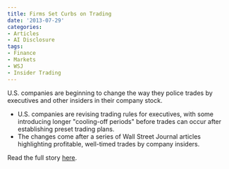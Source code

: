```yaml
---
title: Firms Set Curbs on Trading
date: '2013-07-29'
categories:
- Articles
- AI Disclosure
tags:
- Finance
- Markets
- WSJ
- Insider Trading
---
```


U.S. companies are beginning to change the way they police trades by executives
and other insiders in their company stock.

- U.S. companies are revising trading rules for executives, with some
  introducing longer "cooling-off periods" before trades can occur after
  establishing preset trading plans.
- The changes come after a series of Wall Street Journal articles highlighting
  profitable, well-timed trades by company insiders.

Read the full story
[here](https://www.wsj.com/articles/firms-set-curbs-on-trading-1390490508).

